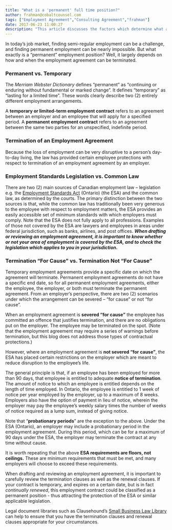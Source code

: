 ```yaml
---
title: "What is a 'permanent' full time position?"
author: frahman@cobaltcounsel.com
tags: ["Employment Agreement","Consulting Agreement","frahman"]
date: 2017-06-23 11:00:27
description: "This article discusses the factors which determine what a "permanent" employemnt position is, which largely depend on when the employment agreeemnt can be terminated."
---
```


In today’s job market, finding semi-regular employment can be a challenge, and finding permanent employment can be nearly impossible. But what exactly is a “permanent” employment position? Well, it largely depends on how and when the employment agreement can be terminated.

### Permanent vs. Temporary

The *Merriam Webster Dictionary* defines “permanent” as “continuing or enduring without fundamental or marked change”. It defines “temporary” as “lasting for a limited time”. These words clearly describe two (2) entirely different employment arrangements.

A **temporary or limited-term employment contract** refers to an agreement between an employer and an employee that will apply for a specified period. A **permanent employment contract** refers to an agreement between the same two parties for an unspecified, indefinite period.

### Termination of an Employment Agreement

Because the loss of employment can be very disruptive to a person’s day-to-day living, the law has provided certain employee protections with respect to termination of an employment agreement by an employer.

### Employment Standards Legislation vs. Common Law

There are two (2) main sources of Canadian employment law – legislation e.g. the [Employment Standards Act](https://www.ontario.ca/laws/statute/00e41) (Ontario) (the ESA) and the common law, as determined by the courts. The primary distinction between the two sources is that, while the common law has traditionally been very generous to the employee with respect to employment matters, the ESA provides an easily accessible set of minimum standards with which employers must comply. Note that the ESA does not fully apply to all professions. Examples of those not covered by the ESA are lawyers and employees in areas under federal jurisdiction, such as banks, airlines, and post offices. ***When drafting or reviewing an employment agreement, it is important to know whether or not your area of employment is covered by the ESA, and to check the legislation which applies to you in your jurisdiction.***

### Termination “For Cause” vs. Termination Not “For Cause”

Temporary employment agreements provide a specific date on which the agreement will terminate.  Permanent employment agreements do not have a specific end date, so for all permanent employment agreements, either the employee, the employer, or both must terminate the permanent agreement. From an employer’s perspective, there are two (2) scenarios under which the arrangement can be severed – “for cause” or not “for cause”.

When an employment agreement is **severed “for cause”** the employee has committed an offence that justifies termination, and there are no obligations put on the employer.  The employee may be terminated on the spot. (Note that the employment agreement may require a series of warnings before termination, but this blog does not address those types of contractual protections.)

However, where an employment agreement is **not severed “for cause”**, the ESA has placed certain restrictions on the employer which are meant to reduce disruption to the employee’s life.

The general principle is that, if an employee has been employed for more than 90 days, that employee is entitled to adequate **notice of termination**. The amount of notice to which an employee is entitled depends on the length of time employed. In Ontario, the employee is entitled to 1 week of notice per year employed by the employer, up to a maximum of 8 weeks. Employers also have the option of payment in lieu of notice, wherein the employer may pay the employee’s weekly salary times the number of weeks of notice required as a lump sum, instead of giving notice.

Note that “**probationary periods**” are the exception to the above. Under the ESA (Ontario), an employer may include a probationary period in the employment agreement. During this period, which can be for a maximum of 90 days under the ESA, the employer may terminate the contract at any time without cause.

It is worth repeating that the above **ESA requirements are floors, not ceilings.** These are minimum requirements that must be met, and many employers will choose to exceed these requirements.

When drafting and reviewing an employment agreement, it is important to carefully review the termination clauses as well as the renewal clauses. If your contract is temporary, and expires on a certain date, but is in fact *continually renewed*, this employment contract could be classified as a permanent position - thus attracting the protection of the ESA or similar applicable legislation.

Legal document libraries such as Clausehound’s [Small Business Law Library](https://www.clausehound.com/documents/) can help to ensure that you have the termination clauses and renewal clauses appropriate for your circumstances.
